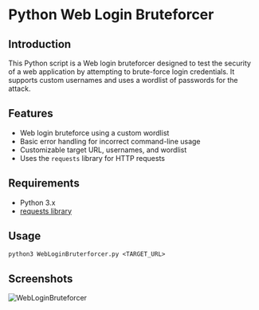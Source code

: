 # Python Web Login Bruteforcer

## Introduction
This Python script is a Web login bruteforcer designed to test the security of a web application by attempting to brute-force login credentials. It supports custom usernames and uses a wordlist of passwords for the attack.

## Features
- Web login bruteforce using a custom wordlist
- Basic error handling for incorrect command-line usage
- Customizable target URL, usernames, and wordlist
- Uses the `requests` library for HTTP requests

## Requirements
- Python 3.x
- [requests library](https://docs.python-requests.org/en/latest/)

## Usage
```
python3 WebLoginBruterforcer.py <TARGET_URL>
```

## Screenshots

![WebLoginBruteforcer](https://github.com/ab3lsec/PythonCybersecProjects/assets/87868050/442b6403-414a-485c-8bcf-eb4aa241ec68)

